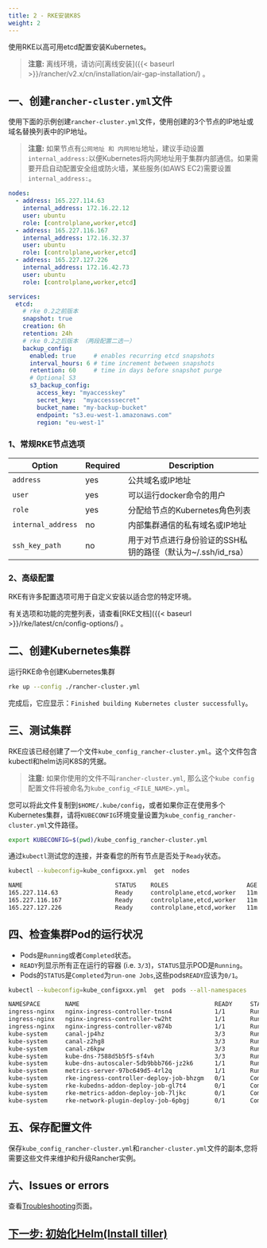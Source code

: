 ```yaml
---
title: 2 - RKE安装K8S
weight: 2
---
```


使用RKE以高可用etcd配置安装Kubernetes。

> **注意:** 离线环境，请访问[离线安装]({{< baseurl >}}/rancher/v2.x/cn/installation/air-gap-installation/) 。

## 一、创建`rancher-cluster.yml`文件

使用下面的示例创建`rancher-cluster.yml`文件，使用创建的3个节点的IP地址或域名替换列表中的IP地址。

> **注意:**  如果节点有`公网地址 和 内网地址`地址，建议手动设置`internal_address:`以便Kubernetes将内网地址用于集群内部通信。如果需要开启自动配置安全组或防火墙，某些服务(如AWS EC2)需要设置`internal_address:`。

```yaml
nodes:
  - address: 165.227.114.63
    internal_address: 172.16.22.12
    user: ubuntu
    role: [controlplane,worker,etcd]
  - address: 165.227.116.167
    internal_address: 172.16.32.37
    user: ubuntu
    role: [controlplane,worker,etcd]
  - address: 165.227.127.226
    internal_address: 172.16.42.73
    user: ubuntu
    role: [controlplane,worker,etcd]

services:
  etcd:
    # rke 0.2之前版本
    snapshot: true
    creation: 6h
    retention: 24h
    # rke 0.2之后版本 （两段配置二选一）
    backup_config:
      enabled: true     # enables recurring etcd snapshots
      interval_hours: 6 # time increment between snapshots
      retention: 60     # time in days before snapshot purge
      # Optional S3
      s3_backup_config:
        access_key: "myaccesskey"
        secret_key:  "myaccesssecret"
        bucket_name: "my-backup-bucket"
        endpoint: "s3.eu-west-1.amazonaws.com"
        region: "eu-west-1"
```

### 1、常规RKE节点选项

| Option | Required | Description |
| --- | --- | --- |
| `address` | yes | 公共域名或IP地址 |
| `user` | yes | 可以运行docker命令的用户|
| `role` | yes | 分配给节点的Kubernetes角色列表 |
| `internal_address` | no | 内部集群通信的私有域名或IP地址 |
| `ssh_key_path` | no | 用于对节点进行身份验证的SSH私钥的路径（默认为~/.ssh/id_rsa） |

### 2、高级配置

RKE有许多配置选项可用于自定义安装以适合您的特定环境。

有关选项和功能的完整列表，请查看[RKE文档]({{< baseurl >}}/rke/latest/cn/config-options/) 。

## 二、创建Kubernetes集群

运行RKE命令创建Kubernetes集群

```bash
rke up --config ./rancher-cluster.yml
```

完成后，它应显示：`Finished building Kubernetes cluster successfully`。

## 三、测试集群

RKE应该已经创建了一个文件`kube_config_rancher-cluster.yml`。这个文件包含kubectl和helm访问K8S的凭据。

>**注意:** 如果你使用的文件不叫`rancher-cluster.yml`, 那么这个`kube config`配置文件将被命名为`kube_config_<FILE_NAME>.yml`。

您可以将此文件复制到`$HOME/.kube/config`，或者如果你正在使用多个Kubernetes集群，请将`KUBECONFIG`环境变量设置为`kube_config_rancher-cluster.yml`文件路径。

```bash
export KUBECONFIG=$(pwd)/kube_config_rancher-cluster.yml
```

通过`kubectl`测试您的连接，并查看您的所有节点是否处于`Ready`状态。

```bash
kubectl --kubeconfig=kube_configxxx.yml  get  nodes

NAME                          STATUS    ROLES                      AGE       VERSION
165.227.114.63                Ready     controlplane,etcd,worker   11m       v1.10.1
165.227.116.167               Ready     controlplane,etcd,worker   11m       v1.10.1
165.227.127.226               Ready     controlplane,etcd,worker   11m       v1.10.1
```

## 四、检查集群Pod的运行状况

- Pods是`Running`或者`Completed`状态。
- `READY`列显示所有正在运行的容器 (i.e. `3/3`)，`STATUS`显示POD是`Running`。
- Pods的`STATUS`是`Completed`为`run-one Jobs`,这些pods`READY`应该为`0/1`。

```bash
kubectl --kubeconfig=kube_configxxx.yml  get  pods --all-namespaces

NAMESPACE       NAME                                      READY     STATUS      RESTARTS   AGE
ingress-nginx   nginx-ingress-controller-tnsn4            1/1       Running     0          30s
ingress-nginx   nginx-ingress-controller-tw2ht            1/1       Running     0          30s
ingress-nginx   nginx-ingress-controller-v874b            1/1       Running     0          30s
kube-system     canal-jp4hz                               3/3       Running     0          30s
kube-system     canal-z2hg8                               3/3       Running     0          30s
kube-system     canal-z6kpw                               3/3       Running     0          30s
kube-system     kube-dns-7588d5b5f5-sf4vh                 3/3       Running     0          30s
kube-system     kube-dns-autoscaler-5db9bbb766-jz2k6      1/1       Running     0          30s
kube-system     metrics-server-97bc649d5-4rl2q            1/1       Running     0          30s
kube-system     rke-ingress-controller-deploy-job-bhzgm   0/1       Completed   0          30s
kube-system     rke-kubedns-addon-deploy-job-gl7t4        0/1       Completed   0          30s
kube-system     rke-metrics-addon-deploy-job-7ljkc        0/1       Completed   0          30s
kube-system     rke-network-plugin-deploy-job-6pbgj       0/1       Completed   0          30s
```

## 五、保存配置文件

保存`kube_config_rancher-cluster.yml`和`rancher-cluster.yml`文件的副本,您将需要这些文件来维护和升级Rancher实例。

## 六、Issues or errors

查看[Troubleshooting](./troubleshooting/)页面。

## [下一步: 初始化Helm(Install tiller)](../helm-install/)
